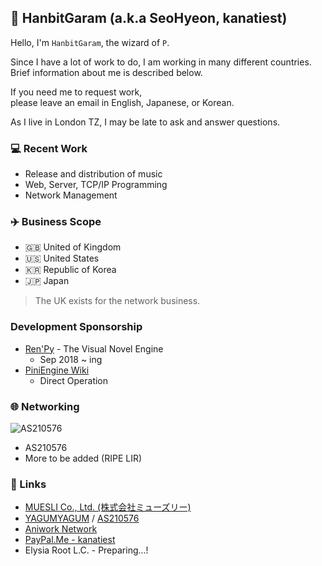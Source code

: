 ## 🐘 HanbitGaram (a.k.a SeoHyeon, kanatiest)
Hello, I'm `HanbitGaram`, the wizard of `P`.

Since I have a lot of work to do, I am working in many different countries.<br>
Brief information about me is described below.

If you need me to request work,<br>
please leave an email in English, Japanese, or Korean.

As I live in London TZ, I may be late to ask and answer questions.

### 💻 Recent Work
- Release and distribution of music
- Web, Server, TCP/IP Programming
- Network Management

### ✈️ Business Scope
- 🇬🇧 United of Kingdom
- 🇺🇸 United States
- 🇰🇷 Republic of Korea
- 🇯🇵 Japan
> The UK exists for the network business.

### Development Sponsorship
- [Ren'Py](https://www.renpy.org/) - The Visual Novel Engine
  - Sep 2018 ~ ing
- [PiniEngine Wiki](http://pinki.hanb.jp/)
  - Direct Operation

### 🌐 Networking
![AS210576](https://bgp.he.net/graphs/as210576-ipv6.svg?1658746321)
- AS210576
- More to be added (RIPE LIR)

### 🔗 Links
- [MUESLI Co., Ltd. (株式会社ミューズリー)](https://muesli.work)
- [YAGUMYAGUM](https://ygygcoop.com) / [AS210576](https://bgp.tools/as/210576)
- [Aniwork Network](https://ani.work)
- [PayPal.Me - kanatiest](https://paypal.me/kanatiest)
- Elysia Root L.C. - Preparing...!
